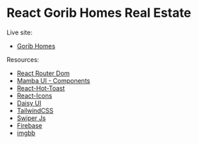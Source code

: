 # React Gorib Homes Real Estate

Live site:

- [Gorib Homes](https://real-estate-assignment-9.netlify.app/)

Resources:

- [React Router Dom](https://reactrouter.com/en/main)
- [Mamba UI - Components](https://mambaui.com/components)
- [React-Hot-Toast](https://react-hot-toast.com/)
- [React-Icons](https://react-icons.github.io/react-icons/)
- [Daisy UI](https://daisyui.com/)
- [TailwindCSS](https://tailwindcss.com/)
- [Swiper Js](https://swiperjs.com/)
- [Firebase](https://firebase.google.com/)
- [imgbb](https://imgbb.com/)
